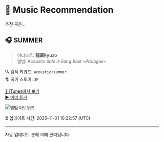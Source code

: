 
# 🎵 Music Recommendation

추천 곡은...

## 🎧 SUMMER  
> 아티스트: **龍藏Ryuzo**  
> 앨범: _Acoustic Solo J-Song Best ~Prologue~_  

🔍 검색 키워드: `acoustic+summer`  
🌎 국가 스토어: `JP`

[🔗 iTunes에서 보기](https://music.apple.com/jp/album/summer/1440231892?i=1440231908&uo=4)  
[▶️ 미리 듣기](https://audio-ssl.itunes.apple.com/itunes-assets/AudioPreview125/v4/cb/e5/c9/cbe5c9c0-9349-05d1-712c-9de3360069b3/mzaf_9955271303672454830.plus.aac.p.m4a)

![앨범 아트워크](https://is1-ssl.mzstatic.com/image/thumb/Music114/v4/a9/cb/6d/a9cb6d50-6fe6-0fed-0c23-88bcf1c6518b/4538182788769_cov.jpg/100x100bb.jpg)

⏳ 업데이트 시간: 2025-11-01 10:22:57 (UTC)

---
자동 업데이트 봇에 의해 관리됩니다.
